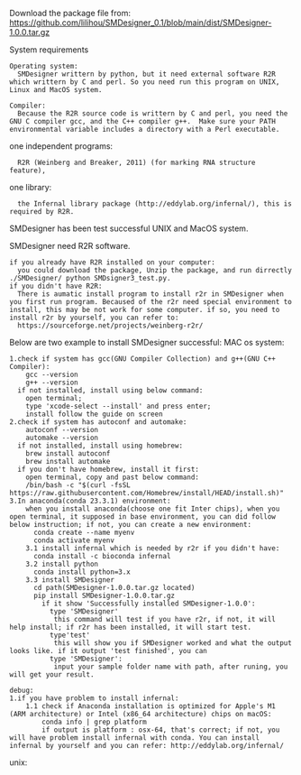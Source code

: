 Download the package file from: https://github.com/lilihou/SMDesigner_0.1/blob/main/dist/SMDesigner-1.0.0.tar.gz

System requirements

    Operating system: 
      SMDesigner writtern by python, but it need external software R2R which writtern by C and perl. So you need run this program on UNIX, Linux and MacOS system.
     
    Compiler: 
      Because the R2R source code is writtern by C and perl, you need the GNU C compiler gcc, and the C++ compiler g++.  Make sure your PATH environmental variable includes a directory with a Perl executable.
    
one independent programs:

      R2R (Weinberg and Breaker, 2011) (for marking RNA structure feature),
one library:

      the Infernal library package (http://eddylab.org/infernal/), this is required by R2R.

SMDesigner has been test successful UNIX and MacOS system.

SMDesigner need R2R software. 

    if you already have R2R installed on your computer: 
      you could download the package, Unzip the package, and run dirrectly ./SMDesigner/ python SMDsigner3_test.py.
    if you didn't have R2R: 
      There is aumatic install program to install r2r in SMDesigner when you first run program. Becaused of the r2r need special environment to install, this may be not work for some computer. if so, you need to install r2r by yourself, you can refer to:
      https://sourceforge.net/projects/weinberg-r2r/


Below are two example to install SMDesigner successful:
MAC os system:

    1.check if system has gcc(GNU Compiler Collection) and g++(GNU C++ Compiler):
        gcc --version
        g++ --version
      if not installed, install using below command:
        open terminal;
        type 'xcode-select --install' and press enter;
        install follow the guide on screen
    2.check if system has autoconf and automake:
        autoconf --version
        automake --version
      if not installed, install using homebrew:
        brew install autoconf
        brew install automake
      if you don't have homebrew, install it first:
        open terminal, copy and past below command:
        /bin/bash -c "$(curl -fsSL https://raw.githubusercontent.com/Homebrew/install/HEAD/install.sh)"
    3.In anaconda(conda 23.3.1) environment:
        when you install anaconda(choose one fit Inter chips), when you open terminal, it supposed in base environment, you can did follow below instruction; if not, you can create a new environment: 
          conda create --name myenv
          conda activate myenv
        3.1 install infernal which is needed by r2r if you didn't have:
          conda install -c bioconda infernal
        3.2 install python
          conda install python=3.x
        3.3 install SMDesigner
          cd path(SMDesigner-1.0.0.tar.gz located)
          pip install SMDesigner-1.0.0.tar.gz
            if it show 'Successfully installed SMDesigner-1.0.0':
              type 'SMDesigner'
               this command will test if you have r2r, if not, it will help install; if r2r has been installed, it will start test.
              type'test'
               this will show you if SMDesigner worked and what the output looks like. if it output 'test finished', you can 
              type 'SMDesigner':
               input your sample folder name with path, after runing, you will get your result.

    debug:
    1.if you have problem to install infernal:
        1.1 check if Anaconda installation is optimized for Apple's M1 (ARM architecture) or Intel (x86_64 architecture) chips on macOS:
            conda info | grep platform
            if output is platform : osx-64, that's correct; if not, you will have problem install infernal with conda. You can install infernal by yourself and you can refer: http://eddylab.org/infernal/
unix:






